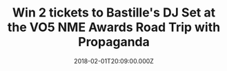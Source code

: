 ---
campaign-uuid: "c-da9b3ff5-f667-47e6-acd1-e4d5c2dae22e"
type: "Competition"
category: "Tickets"
date: "2018-02-01T20:09:00.000Z"
end-date: "2018-02-08T23:59:00.000Z"
disable-form: false
is_promoted: false
has_entry_page: true
title: "Win 2 tickets to Bastille's DJ Set at the VO5 NME Awards Road Trip with Propaganda"
competition-description: "Oh, Bastille fans are going to LOVE this. We're giving away\
  \ 14 (yes, 14) pairs of tickets to the Bastille DJ Set on Saturday 10th February,\
  \ as part of our epic NME Awards Road Trip with Propaganda. Want to come? You know\
  \ what to do…"
hero-header: "Win 2 tickets to Bastille's DJ Set at the VO5 NME Awards Road Trip with\
  \ Propaganda"
terms-confirmation: "nme-vo5-awards-bastilles-dj-set-terms-and-conditions.pdf"
banner-img: "nme-vo5-awards-bastilles-banner.jpg"
logo-left-href: "https://awards.nme.com/"
logo-left-image: "nme-vo5-awards-bastilles-logo.jpg"
logo-left-title: "NME VO5"
bg-image-hero: "nme-vo5-awards-bastilles-hero.jpg"
bg-image-first: "nme-vo5-awards-bastilles-1.jpg"
bg-image-second: "nme-vo5-awards-bastilles-2.jpg"
bg-image-third: "nme-vo5-awards-bastilles-banner.jpg"
section1-content: "<p>How to sass up your weekend in one easy step? Read on.</p>\r\
  \n <p> We're giving away 14 pairs of tickets to Bastille's DJ Set at London's Electric\
  \ Ballroom on Saturday 10th February, as part of our VO5 NME Awards Road Trip with\
  \ Progaganda. </p> \r\n</p>Bastille's Chris 'Woody' Wood will be swapping drumsticks\
  \ for decks to bring fans a super exclusive DJ set for y'all to shake your shizz\
  \ to well into the wee hours.</p>"
section2-content: "<p>Wanna bag some tix? Course you do.</p>"
section3-content: "<p>Bastille's Woody joins the long list of special guests taking\
  \ over The VO5 NME Awards Road Trip, which has been touring the country to bring\
  \ all you NME lovelies a series of whopper nights out.</p> \r\n<p> If you're a Bastille\
  \ fan, or just fancy a night out on the tiles, get yourself and a mate to complete\
  \ the form below, but hurry – the competition closes on Thursday 8th February at\
  \ 23:59. Over 18s only. Winners will be contacted via email on Friday 9th February\
  \ to confirm attendance. </p>\r\n\r\n<p><i>(All picture credits to Victoria Greensmith\
  \ Photography)</i></p>"
entry-title: "Win 2 tickets to Bastille's DJ Set at the VO5 NME Awards Road Trip with\
  \ Propaganda"
entry-content: "<p>Listen up Bastille fans.. Win one of 14 pairs of tickets to Woody's\
  \ DJ Set on Saturday 10th February, as part of our epic NME Awards Road Trip with\
  \ Propaganda.<p> Enter the draw by completing the form below before 11.59pm on 08/02/2018.\
  \ </p>"
has-winner: true
winner-title: "Bethan, Daisy, Francesca, Chloe, Monika, Antoana, Montserrat, Eloise,\
  \ Larissa, Serena, Matilda, Lauren, Lucy and Daniella."
winner-banner: "https://assets.expresslyapp.com/asset-86f3d074-b180-4de1-a740-9affa50e6f9d.jpg"
prize-description: "2 tickets to Bastille's DJ Set at the VO5 NME Awards Road Trip\
  \ with Propaganda"
---